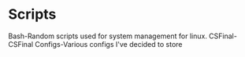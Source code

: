# Scripts
Bash-Random scripts used for system management for linux. 
CSFinal-CSFinal
Configs-Various configs I've decided to store
